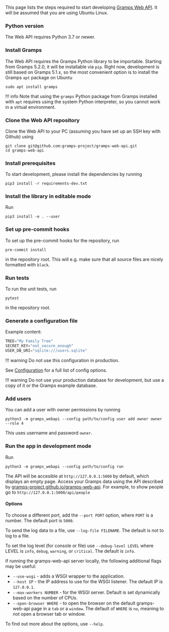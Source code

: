 This page lists the steps required to start developing [Gramps Web API](https://github.com/gramps-project/gramps-web-api/). It will be assumed that you are using Ubuntu Linux.

### Python version

The Web API requires Python 3.7 or newer.

### Install Gramps

The Web API requires the Gramps Python library to be importable. Starting from Gramps 5.2.0, it will be installable via `pip`. Right now, development is still based on Gramps 5.1.x, so the most convenient option is to install the Gramps `apt` package on Ubuntu

```
sudo apt install gramps
```

!!! info
    Note that using the `gramps` Python package from Gramps installed with `apt` requires using the system Python interpreter, so you cannot work in a virtual environment.

### Clone the Web API repository

Clone the Web API to your PC (assuming you have set up an SSH key with Github) using

```
git clone git@github.com:gramps-project/gramps-web-api.git
cd gramps-web-api
```


### Install prerequisites

To start development, please install the dependencies by running
```
pip3 install -r requirements-dev.txt
```

### Install the library in editable mode

Run
```
pip3 install -e . --user
```

### Set up pre-commit hooks

To set up the pre-commit hooks for the repository, run
```
pre-commit install
```
in the repository root. This will e.g. make sure that all source files are nicely formatted with `black`.

### Run tests

To run the unit tests, run
```
pytest
```
in the repository root.

### Generate a configuration file

Example content:

```python
TREE="My Family Tree"
SECRET_KEY="not_secure_enough"
USER_DB_URI="sqlite:///users.sqlite"
```

!!! warning
    Do not use this configuration in production.

See [Configuration](../Configuration.md) for a full list of config options.

!!! warning
    Do not use your production database for development, but use a copy of it or the Gramps example database.


### Add users


You can add a user with owner permissions by running
```
python3 -m gramps_webapi --config path/to/config user add owner owner --role 4
```
This uses username and password `owner`.


### Run the app in development mode


Run
```
python3 -m gramps_webapi --config path/to/config run
```
The API will be accesible at `http://127.0.0.1:5000` by default, which displays an empty page.  Access your Gramps data using the API described by [gramps-project.github.io/gramps-web-api](https://gramps-project.github.io/gramps-web-api/). For example, to show people go to `http://127.0.0.1:5000/api/people`

#### Options

To choose a different port, add the `--port PORT` option, where `PORT` is a number. The default port is `5000`.

To send the log data to a file, use `--log-file FILENAME`. The default is not to log to a file.

To set the log level (for console or file) use `--debug-level LEVEL` where LEVEL is `info`, `debug`, `warning`, or `critical`. The default is `info`.

If running the gramps-web-api server locally, the following additional flags may be useful:

* `--use-wsgi` - adds a WSGI wrapper to the application.
* `--host IP` - the IP address to use for the WSGI listener. The default IP is `127.0.0.1`.
* `--max-workers NUMBER` - for the WSGI server. Default is set dynamically based on the number of CPUs.
* `--open-browser WHERE` - to open the browser on the default gramps-web-api page in a `tab` or a `window`. The default of `WHERE` is `no`, meaning to not open a browser tab or window.

To find out more about the options, use `--help`.
